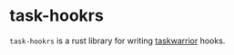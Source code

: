 # task-hookrs

`task-hookrs` is a rust library for writing
[taskwarrior](https://taskwarrior.org) hooks.

